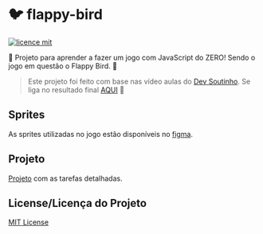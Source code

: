 # 🐦 flappy-bird
[![licence mit](https://img.shields.io/badge/licence-MIT-blue.svg)](https://github.com/afonsopacifer/open-source-boilerplate/blob/master/LICENSE.md)

:memo: Projeto para aprender a fazer um jogo com JavaScript do ZERO! Sendo o jogo em questão o Flappy Bird. :rocket:
> Este projeto foi feito com base nas vídeo aulas do [Dev Soutinho](https://www.youtube.com/watch?v=jOAU81jdi-c&list=PLTcmLKdIkOWmeNferJ292VYKBXydGeDej).
> Se liga no resultado final [AQUI](https://candinhojr.github.io/flappy-bird/) 🤘

## Sprites
As sprites utilizadas no jogo estão disponíveis no [figma](https://www.figma.com/file/FsUpRmW7E3UFfAd8jqtIs6/Flappy-Bird).

## Projeto
[Projeto](https://github.com/candinhojr/flappy-bird/projects/1) com as tarefas detalhadas.

## License/Licença do Projeto
[MIT License](./LICENSE.md)
